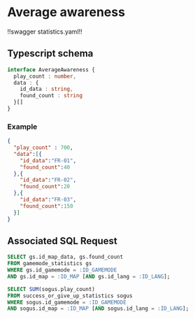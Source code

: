 # Average awareness


!!swagger statistics.yaml!!


## Typescript schema

```ts
interface AverageAwareness {
  play_count : number,
  data : {
    id_data : string,
    found_count : string
  }[]
}
```

### Example

```json
{
  "play_count" : 700,
  "data":[{
    "id_data":"FR-01",
    "found_count":40
  },{
    "id_data":"FR-02",
    "found_count":20
  },{
    "id_data":"FR-03",
    "found_count":150
  }]
}
```

## Associated SQL Request

```sql
SELECT gs.id_map_data, gs.found_count
FROM gamemode_statistics gs
WHERE gs.id_gamemode = :ID_GAMEMODE
AND gs.id_map = :ID_MAP [AND gs.id_lang = :ID_LANG];

SELECT SUM(sogus.play_count)
FROM success_or_give_up_statistics sogus
WHERE sogus.id_gamemode = :ID_GAMEMODE
AND sogus.id_map = :ID_MAP [AND sogus.id_lang = :ID_LANG];
```